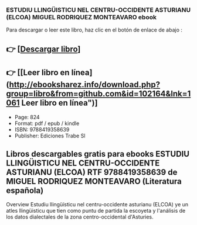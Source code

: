 ### ESTUDIU LLINGÜISTICU NEL CENTRU-OCCIDENTE ASTURIANU (ELCOA) MIGUEL RODRIQUEZ MONTEAVARO ebook

Para descargar o leer este libro, haz clic en el botón de enlace de abajo :

## 👉  [**[Descargar libro](http://ebooksharez.info/download.php?group=libro&from=github.com&id=102164&lnk=1061 "Descargar libro")**]

## 👉  [**[Leer libro en línea](http://ebooksharez.info/download.php?group=libro&from=github.com&id=102164&lnk=1061 Leer libro en línea")**]




* Page: 824
* Format: pdf / epub / kindle
* ISBN: 9788419358639
* Publisher: Ediciones Trabe Sl

## Libros descargables gratis para ebooks ESTUDIU LLINGÜISTICU NEL CENTRU-OCCIDENTE ASTURIANU (ELCOA) RTF 9788419358639 de MIGUEL RODRIQUEZ MONTEAVARO (Literatura española)

Overview
Estudiu llingüísticu nel centru-occidente asturianu (ELCOA) ye un atles llingüisticu que tien como puntu de partida la escoyeta y l&#039;análisis de los datos dialectales de la zona centro-occidental d&#039;Asturies.



